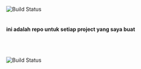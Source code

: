 ![Build Status](https://github-readme-stats.vercel.app/api?username=SAI-ID&theme=blue-green)
<br>
<br>
#### ini adalah repo untuk setiap project yang saya buat
<br>
<br>  


![Build Status](https://github-readme-stats.vercel.app/api/top-langs/?username=SAI-ID&theme=blue-green)

